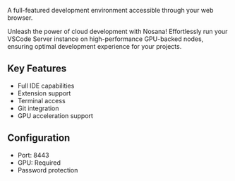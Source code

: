 A full-featured development environment accessible through your web browser.

Unleash the power of cloud development with Nosana! Effortlessly run your VSCode Server instance on high-performance GPU-backed nodes, ensuring optimal development experience for your projects.

## Key Features
- Full IDE capabilities
- Extension support
- Terminal access
- Git integration
- GPU acceleration support

## Configuration
- Port: 8443
- GPU: Required
- Password protection



